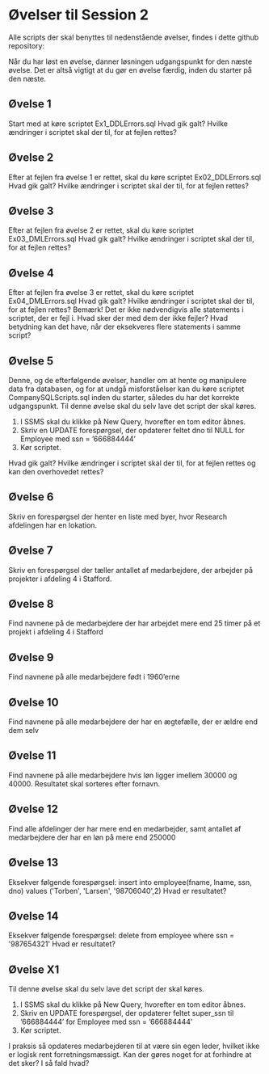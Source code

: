 # Øvelser til Session 2

Alle scripts der skal benyttes til nedenstående øvelser, findes i dette github repository:

Når du har løst en øvelse, danner løsningen udgangspunkt for den næste øvelse. Det er altså vigtigt at du gør en øvelse færdig, inden du starter på den næste. 

## Øvelse 1
Start med at køre scriptet Ex1_DDLErrors.sql
Hvad gik galt?
Hvilke ændringer i scriptet skal der til, for at fejlen rettes?

## Øvelse 2
Efter at fejlen fra øvelse 1 er rettet, skal du køre scriptet Ex02_DDLErrors.sql
Hvad gik galt?
Hvilke ændringer i scriptet skal der til, for at fejlen rettes?

## Øvelse 3
Efter at fejlen fra øvelse 2 er rettet, skal du køre scriptet Ex03_DMLErrors.sql
Hvad gik galt?
Hvilke ændringer i scriptet skal der til, for at fejlen rettes?

## Øvelse 4
Efter at fejlen fra øvelse 3 er rettet, skal du køre scriptet Ex04_DMLErrors.sql
Hvad gik galt?
Hvilke ændringer i scriptet skal der til, for at fejlen rettes?
Bemærk! Det er ikke nødvendigvis alle statements i scriptet, der er fejl i. Hvad sker der med dem der ikke fejler?
Hvad betydning kan det have, når der eksekveres flere statements i samme script? 

## Øvelse 5
Denne, og de efterfølgende øvelser, handler om at hente og manipulere data fra databasen, og for at undgå misforståelser kan du køre scriptet CompanySQLScripts.sql inden du starter, således du har det korrekte udgangspunkt.
Til denne øvelse skal du selv lave det script der skal køres.
1.	I SSMS skal du klikke på New Query, hvorefter en tom editor åbnes.
1.	Skriv en UPDATE forespørgsel, der opdaterer feltet dno til NULL for Employee med ssn = ’666884444’
1.	Kør scriptet.

Hvad gik galt?
Hvilke ændringer i scriptet skal der til, for at fejlen rettes og kan den overhovedet rettes?

## Øvelse 6
Skriv en forespørgsel der henter en liste med byer, hvor Research afdelingen har en lokation.

## Øvelse 7
Skriv en forespørgsel der tæller antallet af medarbejdere, der arbejder på projekter i afdeling 4 i Stafford.

## Øvelse 8
Find navnene på de medarbejdere der har arbejdet mere end 25 timer på et projekt i afdeling 4 i Stafford

## Øvelse 9
Find navnene på alle medarbejdere født i 1960’erne

## Øvelse 10
Find navnene på alle medarbejdere der har en ægtefælle, der er ældre end dem selv

## Øvelse 11 
Find navnene på alle medarbejdere hvis løn ligger imellem 30000 og 40000. Resultatet skal sorteres efter fornavn.

## Øvelse 12
Find alle afdelinger der har mere end en medarbejder, samt antallet af medarbejdere der har en løn på mere end 250000

## Øvelse 13
Eksekver følgende forespørgsel:
insert into employee(fname, lname, ssn, dno)
values ('Torben', 'Larsen', '98706040',2)
Hvad er resultatet?

## Øvelse 14
Eksekver følgende forespørgsel:
delete from employee
where ssn = '987654321'
Hvad er resultatet?

## Øvelse X1 
Til denne øvelse skal du selv lave det script der skal køres.
1.	I SSMS skal du klikke på New Query, hvorefter en tom editor åbnes.
1.	Skriv en UPDATE forespørgsel, der opdaterer feltet super_ssn til ’666884444’ for Employee med ssn = ’666884444’
1.	Kør scriptet.

I praksis så opdateres medarbejderen til at være sin egen leder, hvilket ikke er logisk rent forretningsmæssigt.
Kan der gøres noget for at forhindre at det sker?
I så fald hvad?

